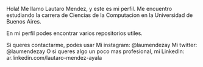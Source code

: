 Hola! Me llamo Lautaro Mendez, y este es mi perfil. Me encuentro estudiando la carrera de Ciencias de la Computacion en la Universidad de Buenos Aires. 

En mi perfil podes encontrar varios repositorios utiles. 

Si queres contactarme, podes usar
Mi instagram: @laumendezay
Mi twitter: @laumendezay
O si queres algo un poco mas profesional, mi LinkedIn: ar.linkedin.com/lautaro-mendez-ayala


<!---
lmendezayl/lmendezayl is a ✨ special ✨ repository because its `README.md` (this file) appears on your GitHub profile.
You can click the Preview link to take a look at your changes.
--->
